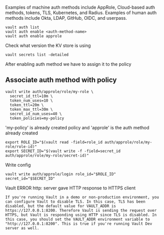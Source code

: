 
Examples of machine auth methods include AppRole, Cloud-based auth methods, tokens, TLS, Kubernetes, and Radius. Examples of human auth methods include Okta, LDAP, GitHub, OIDC, and userpass.

```
vault auth list
vault auth enable <auth-method-name>
vault auth enable approle
```
Check what version the KV store is using
```
vault secrets list -detailed
```
After enabling auth method we have to assign it to the policy

## Associate auth method with policy

```
vault write auth/approle/role/my-role \
  secret_id_ttl=10m \
  token_num_uses=10 \
  token_ttl=20m \
  token_max_ttl=30m \
  secret_id_num_uses=40 \
  token_policies=my-policy
```
'my-policy' is already created policy and 'approle' is the auth method already created


```
export ROLE_ID="$(vault read -field=role_id auth/approle/role/my-role/role-id)"
export SECRET_ID="$(vault write -f -field=secret_id auth/approle/role/my-role/secret-id)"
```

Write config
```
vault write auth/approle/login role_id="$ROLE_ID" secret_id="$SECRET_ID"

```

Vault ERROR http: server gave HTTP response to HTTPS client
```
If you're running Vault in a demo or non-production environment, you can configure Vault to disable TLS. In this case, TLS has been disabled, but the default value for VAULT_ADDR is https://127.0.0.1:8200. Therefore Vault is sending the request over HTTPS, but Vault is responding using HTTP since TLS is disabled. In this case, you should set the VAULT_ADDR environment variable to "http://127.0.0.1:8200". This is true if you're running Vault Dev server as well.
```
